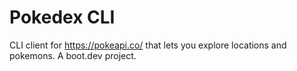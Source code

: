 # Pokedex CLI

CLI client for https://pokeapi.co/ that lets you explore locations and pokemons.
A boot.dev project.